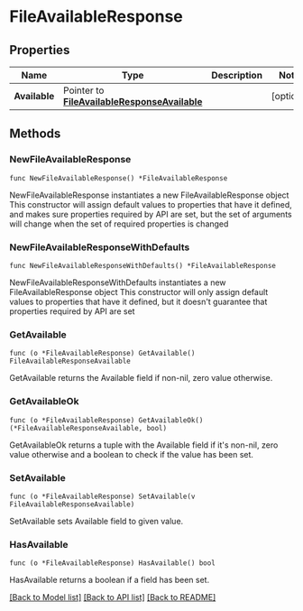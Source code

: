 # FileAvailableResponse

## Properties

Name | Type | Description | Notes
------------ | ------------- | ------------- | -------------
**Available** | Pointer to [**FileAvailableResponseAvailable**](FileAvailableResponseAvailable.md) |  | [optional] 

## Methods

### NewFileAvailableResponse

`func NewFileAvailableResponse() *FileAvailableResponse`

NewFileAvailableResponse instantiates a new FileAvailableResponse object
This constructor will assign default values to properties that have it defined,
and makes sure properties required by API are set, but the set of arguments
will change when the set of required properties is changed

### NewFileAvailableResponseWithDefaults

`func NewFileAvailableResponseWithDefaults() *FileAvailableResponse`

NewFileAvailableResponseWithDefaults instantiates a new FileAvailableResponse object
This constructor will only assign default values to properties that have it defined,
but it doesn't guarantee that properties required by API are set

### GetAvailable

`func (o *FileAvailableResponse) GetAvailable() FileAvailableResponseAvailable`

GetAvailable returns the Available field if non-nil, zero value otherwise.

### GetAvailableOk

`func (o *FileAvailableResponse) GetAvailableOk() (*FileAvailableResponseAvailable, bool)`

GetAvailableOk returns a tuple with the Available field if it's non-nil, zero value otherwise
and a boolean to check if the value has been set.

### SetAvailable

`func (o *FileAvailableResponse) SetAvailable(v FileAvailableResponseAvailable)`

SetAvailable sets Available field to given value.

### HasAvailable

`func (o *FileAvailableResponse) HasAvailable() bool`

HasAvailable returns a boolean if a field has been set.


[[Back to Model list]](../README.md#documentation-for-models) [[Back to API list]](../README.md#documentation-for-api-endpoints) [[Back to README]](../README.md)


